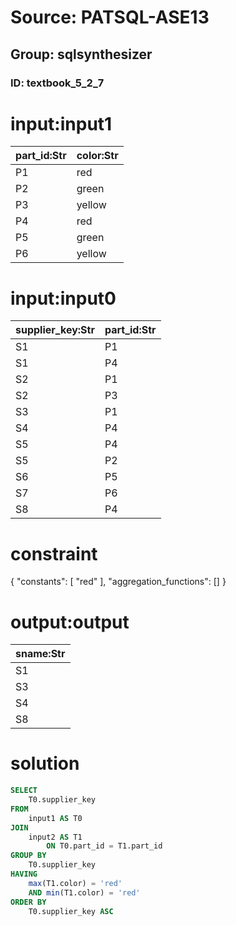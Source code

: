 # Source: PATSQL-ASE13
## Group: sqlsynthesizer
### ID: textbook_5_2_7

# input:input1

| part_id:Str | color:Str |
|---|---|
| P1 | red |
| P2 | green |
| P3 | yellow |
| P4 | red |
| P5 | green |
| P6 | yellow |

# input:input0

| supplier_key:Str | part_id:Str |
|---|---|
| S1 | P1 |
| S1 | P4 |
| S2 | P1 |
| S2 | P3 |
| S3 | P1 |
| S4 | P4 |
| S5 | P4 |
| S5 | P2 |
| S6 | P5 |
| S7 | P6 |
| S8 | P4 |

# constraint

{
  "constants": [
    "red"
  ],
  "aggregation_functions": []
}

# output:output

| sname:Str |
|---|
| S1 |
| S3 |
| S4 |
| S8 |

# solution

```sql
SELECT
    T0.supplier_key 
FROM
    input1 AS T0 
JOIN
    input2 AS T1 
        ON T0.part_id = T1.part_id 
GROUP BY
    T0.supplier_key 
HAVING
    max(T1.color) = 'red' 
    AND min(T1.color) = 'red' 
ORDER BY
    T0.supplier_key ASC
```
